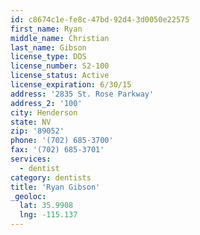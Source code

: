 ```yaml
---
id: c8674c1e-fe8c-47bd-92d4-3d0050e22575
first_name: Ryan
middle_name: Christian
last_name: Gibson
license_type: DDS
license_number: S2-100
license_status: Active
license_expiration: 6/30/15
address: '2835 St. Rose Parkway'
address_2: '100'
city: Henderson
state: NV
zip: '89052'
phone: '(702) 685-3700'
fax: '(702) 685-3701'
services:
  - dentist
category: dentists
title: 'Ryan Gibson'
_geoloc:
  lat: 35.9908
  lng: -115.137
---
```

